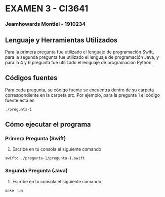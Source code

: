 # EXAMEN 3 - CI3641

### Jeamhowards Montiel - 1910234

## Lenguaje y Herramientas Utilizados

Para la primera pregunta fue utilizado el lenguaje de programación Swift, para la segunda pregunta fue utilizado el lenguaje de programación Java,
y para la 4 y 6 pregunta fue utilizado el lenguaje de programación Python.

## Códigos fuentes

Para cada pregunta, su código fuente se encuentra dentro de su carpeta correspondiente en la carpeta src. Por ejemplo, para la pregunta 1 el código fuente está en

```
./pregunta-1
```

## Cómo ejecutar el programa

### Primera Pregunta (Swift)

1. Escribe en tu consola el siguiente comando

```
swiftc ./pregunta-1/pregunta-1.swift
```

### Segunda Pregunta (Java)

1. Escribe en tu consola el siguiente comando

```
make run
```

